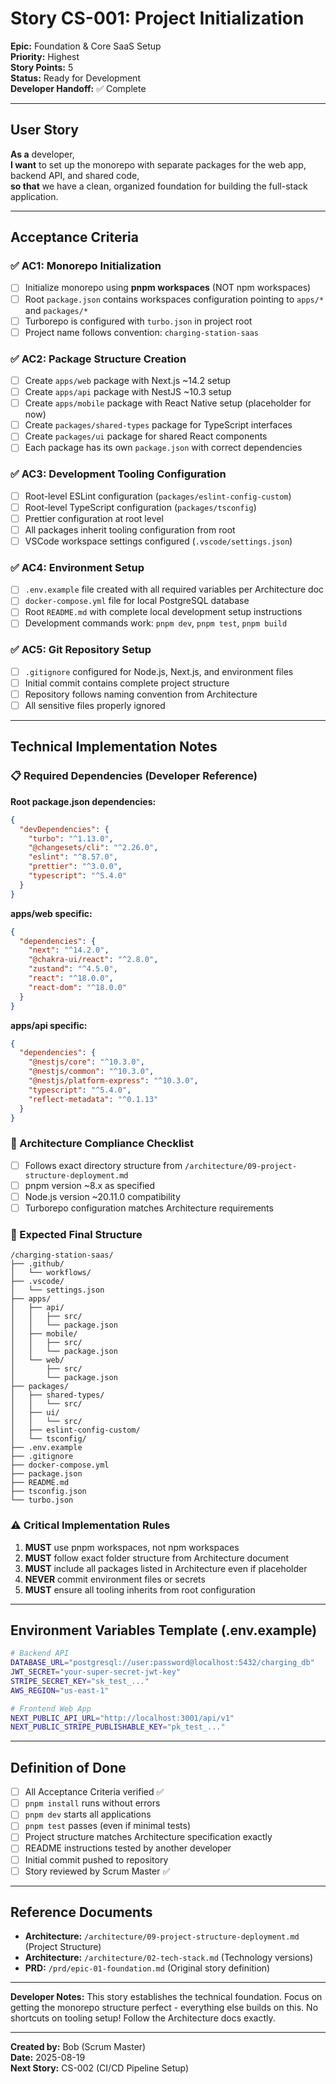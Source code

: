 # Story CS-001: Project Initialization

**Epic:** Foundation & Core SaaS Setup  
**Priority:** Highest  
**Story Points:** 5  
**Status:** Ready for Development  
**Developer Handoff:** ✅ Complete

---

## User Story
**As a** developer,  
**I want** to set up the monorepo with separate packages for the web app, backend API, and shared code,  
**so that** we have a clean, organized foundation for building the full-stack application.

---

## Acceptance Criteria

### ✅ AC1: Monorepo Initialization
- [ ] Initialize monorepo using **pnpm workspaces** (NOT npm workspaces)
- [ ] Root `package.json` contains workspaces configuration pointing to `apps/*` and `packages/*`
- [ ] Turborepo is configured with `turbo.json` in project root
- [ ] Project name follows convention: `charging-station-saas`

### ✅ AC2: Package Structure Creation
- [ ] Create `apps/web` package with Next.js ~14.2 setup
- [ ] Create `apps/api` package with NestJS ~10.3 setup  
- [ ] Create `apps/mobile` package with React Native setup (placeholder for now)
- [ ] Create `packages/shared-types` package for TypeScript interfaces
- [ ] Create `packages/ui` package for shared React components
- [ ] Each package has its own `package.json` with correct dependencies

### ✅ AC3: Development Tooling Configuration
- [ ] Root-level ESLint configuration (`packages/eslint-config-custom`)
- [ ] Root-level TypeScript configuration (`packages/tsconfig`) 
- [ ] Prettier configuration at root level
- [ ] All packages inherit tooling configuration from root
- [ ] VSCode workspace settings configured (`.vscode/settings.json`)

### ✅ AC4: Environment Setup
- [ ] `.env.example` file created with all required variables per Architecture doc
- [ ] `docker-compose.yml` file for local PostgreSQL database
- [ ] Root `README.md` with complete local development setup instructions
- [ ] Development commands work: `pnpm dev`, `pnpm test`, `pnpm build`

### ✅ AC5: Git Repository Setup  
- [ ] `.gitignore` configured for Node.js, Next.js, and environment files
- [ ] Initial commit contains complete project structure
- [ ] Repository follows naming convention from Architecture
- [ ] All sensitive files properly ignored

---

## Technical Implementation Notes

### 📋 Required Dependencies (Developer Reference)
**Root package.json dependencies:**
```json
{
  "devDependencies": {
    "turbo": "^1.13.0",
    "@changesets/cli": "^2.26.0",
    "eslint": "^8.57.0",
    "prettier": "^3.0.0",
    "typescript": "^5.4.0"
  }
}
```

**apps/web specific:**
```json
{
  "dependencies": {
    "next": "^14.2.0",
    "@chakra-ui/react": "^2.8.0",
    "zustand": "^4.5.0",
    "react": "^18.0.0",
    "react-dom": "^18.0.0"
  }
}
```

**apps/api specific:**
```json
{
  "dependencies": {
    "@nestjs/core": "^10.3.0",
    "@nestjs/common": "^10.3.0",
    "@nestjs/platform-express": "^10.3.0",
    "typescript": "^5.4.0",
    "reflect-metadata": "^0.1.13"
  }
}
```

### 🎯 Architecture Compliance Checklist
- [ ] Follows exact directory structure from `/architecture/09-project-structure-deployment.md`
- [ ] pnpm version ~8.x as specified
- [ ] Node.js version ~20.11.0 compatibility
- [ ] Turborepo configuration matches Architecture requirements

### 📁 Expected Final Structure
```
/charging-station-saas/
├── .github/
│   └── workflows/
├── .vscode/
│   └── settings.json
├── apps/
│   ├── api/
│   │   ├── src/
│   │   └── package.json
│   ├── mobile/
│   │   ├── src/
│   │   └── package.json
│   └── web/
│       ├── src/
│       └── package.json
├── packages/
│   ├── shared-types/
│   │   └── src/
│   ├── ui/
│   │   └── src/
│   ├── eslint-config-custom/
│   └── tsconfig/
├── .env.example
├── .gitignore
├── docker-compose.yml
├── package.json
├── README.md
├── tsconfig.json
└── turbo.json
```

### ⚠️ Critical Implementation Rules
1. **MUST** use pnpm workspaces, not npm workspaces
2. **MUST** follow exact folder structure from Architecture document
3. **MUST** include all packages listed in Architecture even if placeholder
4. **NEVER** commit environment files or secrets
5. **MUST** ensure all tooling inherits from root configuration

---

## Environment Variables Template (.env.example)
```bash
# Backend API
DATABASE_URL="postgresql://user:password@localhost:5432/charging_db"
JWT_SECRET="your-super-secret-jwt-key"
STRIPE_SECRET_KEY="sk_test_..."
AWS_REGION="us-east-1"

# Frontend Web App
NEXT_PUBLIC_API_URL="http://localhost:3001/api/v1"
NEXT_PUBLIC_STRIPE_PUBLISHABLE_KEY="pk_test_..."
```

---

## Definition of Done
- [ ] All Acceptance Criteria verified ✅
- [ ] `pnpm install` runs without errors
- [ ] `pnpm dev` starts all applications
- [ ] `pnpm test` passes (even if minimal tests)
- [ ] Project structure matches Architecture specification exactly
- [ ] README instructions tested by another developer
- [ ] Initial commit pushed to repository
- [ ] Story reviewed by Scrum Master ✅

---

## Reference Documents
- **Architecture:** `/architecture/09-project-structure-deployment.md` (Project Structure)
- **Architecture:** `/architecture/02-tech-stack.md` (Technology versions)
- **PRD:** `/prd/epic-01-foundation.md` (Original story definition)

---

**Developer Notes:** This story establishes the technical foundation. Focus on getting the monorepo structure perfect - everything else builds on this. No shortcuts on tooling setup! Follow the Architecture docs exactly.

---

**Created by:** Bob (Scrum Master)  
**Date:** 2025-08-19  
**Next Story:** CS-002 (CI/CD Pipeline Setup)